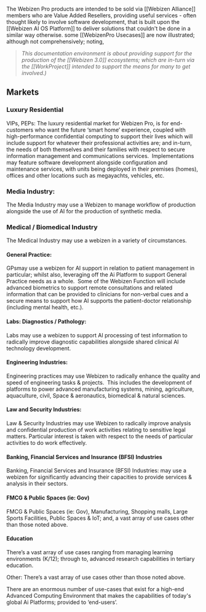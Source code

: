 
The Webizen Pro products are intended to be sold via [[Webizen Alliance]] members who are Value Added Resellers, providing useful services - often thought likely to involve software development, that is built upon the [[Webizen AI OS Platform]] to deliver solutions that couldn't be done in a similar way otherwise.  some [[WebizenPro Usecases]]  are now illustrated; although not comprehensively; noting, 

> *This documentation environment is about providing support for the production of the [[Webizen 3.0]] ecosystems; which are in-turn via the [[WorkProject]] intended to support the means for many to get involved.)*

## Markets

### Luxury Residential 

VIPs, PEPs: The luxury residential market for Webizen Pro, is for end-customers who want the future ‘smart home’ experience, coupled with high-performance confidential computing to support their lives which will include support for whatever their professional activities are; and in-turn, the needs of both themselves and their families with respect to secure information management and communications services.  Implementations may feature software development alongside configuration and maintenance services, with units being deployed in their premises (homes), offices and other locations such as megayachts, vehicles, etc. 
  
### Media Industry: 

The Media Industry may use a Webizen to manage workflow of production alongside the use of AI for the production of synthetic media. 
   
### Medical / Biomedical Industry 

The Medical Industry may use a webizen in a variety of circumstances.  

#### General Practice: 
GPsmay use a webizen for AI support in relation to patient management in particular; whilst also, leveraging off the Ai Platform to support General Practice needs as a whole.  Some of the Webizen Function will include advanced biometrics to support remote consultations and related information that can be provided to clinicians for non-verbal cues and a secure means to support how AI supports the patient-doctor relationship (including mental health, etc.).   

#### Labs: Diagnostics / Pathology: 
Labs may use a webizen to support AI processing of test information to radically improve diagnostic capabilities alongside shared clinical AI technology development.

#### Engineering Industries: 

Engineering practices may use Webizen to radically enhance the quality and speed of engineering tasks & projects.  This includes the development of platforms to power advanced manufacturing systems, mining, agriculture, aquaculture, civil, Space & aeronautics, biomedical & natural sciences. 

#### Law and Security Industries: 

Law & Security Industries may use Webizen to radically improve analysis and confidential production of work activities relating to sensitive legal matters. Particular interest is taken with respect to the needs of particular activities to do work effectively.

#### Banking, Financial Services and Insurance (BFSI) Industries
Banking, Financial Services and Insurance (BFSI) Industries: may use a webizen for significantly advancing their capacities to provide services & analysis in their sectors.
 
#### FMCG & Public Spaces (ie: Gov)
FMCG & Public Spaces (ie: Gov), Manufacturing, Shopping malls, Large Sports Facilities, Public Spaces & IoT; and, a vast array of use cases other than those noted above.

#### Education
There’s a vast array of use cases ranging from managing learning environments (K/12); through to, advanced research capabilities in tertiary education. 

Other: There’s a vast array of use cases other than those noted above.

There are an enormous number of use-cases that exist for a high-end Advanced Computing Environment that makes the capabilities of today's global Ai Platforms; provided to ‘end-users’.